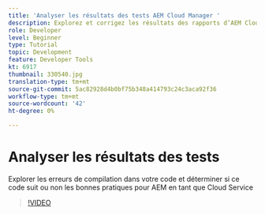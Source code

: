 ```yaml
---
title: 'Analyser les résultats des tests AEM Cloud Manager '
description: Explorez et corrigez les résultats des rapports d’AEM Cloud Manager.
role: Developer
level: Beginner
type: Tutorial
topic: Development
feature: Developer Tools
kt: 6917
thumbnail: 330540.jpg
translation-type: tm+mt
source-git-commit: 5ac82928d4b0bf75b348a414793c24c3aca92f36
workflow-type: tm+mt
source-wordcount: '42'
ht-degree: 0%

---
```



# Analyser les résultats des tests

Explorer les erreurs de compilation dans votre code et déterminer si ce code suit ou non les bonnes pratiques pour AEM en tant que Cloud Service

>[!VIDEO](https://video.tv.adobe.com/v/330540/?quality=12&learn=on)